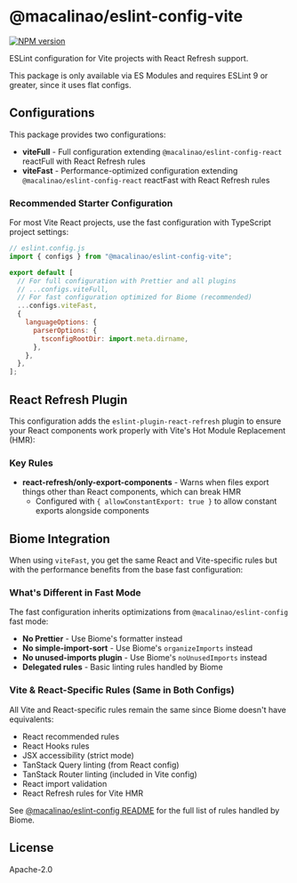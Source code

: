 # @macalinao/eslint-config-vite

<a href="https://www.npmjs.com/package/@macalinao/eslint-config-vite"><img alt="NPM version" src="https://img.shields.io/npm/v/@macalinao/eslint-config-vite.svg?style=for-the-badge&labelColor=000000"></a>

ESLint configuration for Vite projects with React Refresh support.

This package is only available via ES Modules and requires ESLint 9 or greater, since it uses flat configs.

## Configurations

This package provides two configurations:

- **viteFull** - Full configuration extending `@macalinao/eslint-config-react` reactFull with React Refresh rules
- **viteFast** - Performance-optimized configuration extending `@macalinao/eslint-config-react` reactFast with React Refresh rules

### Recommended Starter Configuration

For most Vite React projects, use the fast configuration with TypeScript project settings:

```js
// eslint.config.js
import { configs } from "@macalinao/eslint-config-vite";

export default [
  // For full configuration with Prettier and all plugins
  // ...configs.viteFull,
  // For fast configuration optimized for Biome (recommended)
  ...configs.viteFast,
  {
    languageOptions: {
      parserOptions: {
        tsconfigRootDir: import.meta.dirname,
      },
    },
  },
];
```

## React Refresh Plugin

This configuration adds the `eslint-plugin-react-refresh` plugin to ensure your React components work properly with Vite's Hot Module Replacement (HMR):

### Key Rules

- **react-refresh/only-export-components** - Warns when files export things other than React components, which can break HMR
  - Configured with `{ allowConstantExport: true }` to allow constant exports alongside components

## Biome Integration

When using `viteFast`, you get the same React and Vite-specific rules but with the performance benefits from the base fast configuration:

### What's Different in Fast Mode

The fast configuration inherits optimizations from `@macalinao/eslint-config` fast mode:

- **No Prettier** - Use Biome's formatter instead
- **No simple-import-sort** - Use Biome's `organizeImports` instead
- **No unused-imports plugin** - Use Biome's `noUnusedImports` instead
- **Delegated rules** - Basic linting rules handled by Biome

### Vite & React-Specific Rules (Same in Both Configs)

All Vite and React-specific rules remain the same since Biome doesn't have equivalents:

- React recommended rules
- React Hooks rules
- JSX accessibility (strict mode)
- TanStack Query linting (from React config)
- TanStack Router linting (included in Vite config)
- React import validation
- React Refresh rules for Vite HMR

See [@macalinao/eslint-config README](https://github.com/macalinao/style-guide/tree/main/packages/eslint-config#biome-integration) for the full list of rules handled by Biome.

## License

Apache-2.0
